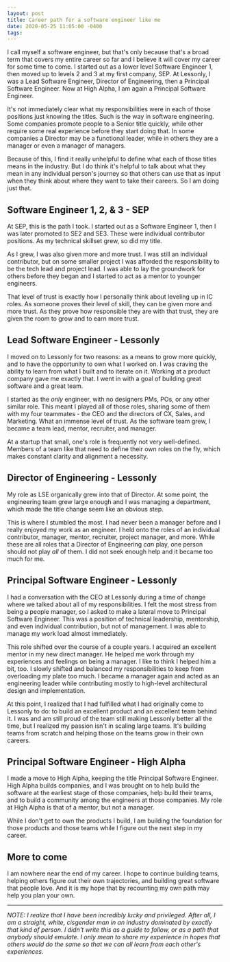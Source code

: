 ```yaml
---
layout: post
title: Career path for a software engineer like me
date: 2020-05-25 11:05:00 -0400
tags:
---
```


I call myself a software engineer, but that's only because that's a broad term that covers my entire career so far and I believe it will cover my career for some time to come. I started out as a lower level Software Engineer 1, then moved up to levels 2 and 3 at my first company, SEP. At Lessonly, I was a Lead Software Engineer, Director of Engineering, then a Principal Software Engineer. Now at High Alpha, I am again a Principal Software Engineer.

It's not immediately clear what my responsibilities were in each of those positions just knowing the titles. Such is the way in software engineering. Some companies promote people to a Senior title quickly, while other require some real experience before they start doing that. In some companies a Director may be a functional leader, while in others they are a manager or even a manager of managers.

Because of this, I find it really unhelpful to define what each of those titles means in the industry. But I do think it's helpful to talk about what they mean in any individual person's journey so that others can use that as input when they think about where they want to take their careers. So I am doing just that.

## Software Engineer 1, 2, & 3 - SEP

At SEP, this is the path I took. I started out as a Software Engineer 1, then I was later promoted to SE2 and SE3. These were individual contributor positions. As my technical skillset grew, so did my title.

As I grew, I was also given more and more trust. I was still an individual contributor, but on some smaller project I was afforded the responsibility to be the tech lead and project lead. I was able to lay the groundwork for others before they began and I started to act as a mentor to younger engineers.

That level of trust is exactly how I personally think about leveling up in IC roles. As someone proves their level of skill, they can be given more and more trust. As they prove how responsible they are with that trust, they are given the room to grow and to earn more trust.

## Lead Software Engineer - Lessonly

I moved on to Lessonly for two reasons: as a means to grow more quickly, and to have the opportunity to own what I worked on. I was craving the ability to learn from what I built and to iterate on it. Working at a product company gave me exactly that. I went in with a goal of building great software and a great team.

I started as the _only_ engineer, with no designers PMs, POs, or any other similar role. This meant I played all of those roles, sharing some of them with my four teammates - the CEO and the directors of CX, Sales, and Marketing. What an immense level of trust. As the software team grew, I became a team lead, mentor, recruiter, and manager.

At a startup that small, one's role is frequently not very well-defined. Members of a team like that need to define their own roles on the fly, which makes constant clarity and alignment a necessity.

## Director of Engineering - Lessonly

My role as LSE organically grew into that of Director. At some point, the engineering team grew large enough and I was managing a department, which made the title change seem like an obvious step.

This is where I stumbled the most. I had never been a manager before and I really enjoyed my work as an engineer. I held onto the roles of an individual contributor, manager, mentor, recruiter, project manager, and more. While these are all roles that a Director of Engineering _can_ play, one person should not play _all_ of them. I did not seek enough help and it became too much for me.

## Principal Software Engineer - Lessonly

I had a conversation with the CEO at Lessonly during a time of change where we talked about all of my responsibilities. I felt the most stress from being a people manager, so I asked to make a lateral move to Principal Software Engineer. This was a position of technical leadership, mentorship, and even individual contribution, but not of management. I was able to manage my work load almost immediately.

This role shifted over the course of a couple years. I acquired an excellent mentor in my new direct manager. He helped me work through my experiences and feelings on being a manager. I like to think I helped him a bit, too. I slowly shifted and balanced my responsibilities to keep from overloading my plate too much. I became a manager again and acted as an engineering leader while contributing mostly to high-level architectural design and implementation.

At this point, I realized that I had fulfilled what I had originally come to Lessonly to do: to build an excellent product and an excellent team behind it. I was and am still proud of the team still making Lessonly better all the time, but I realized my passion isn't in scaling large teams. It's building teams from scratch and helping those on the teams grow in their own careers.

## Principal Software Engineer - High Alpha

I made a move to High Alpha, keeping the title Principal Software Engineer. High Alpha builds companies, and I was brought on to help build the software at the earliest stage of those companies, help build their teams, and to build a community among the engineers at those companies. My role at High Alpha is that of a mentor, but not a manager.

While I don't get to own the products I build, I am building the foundation for those products and those teams while I figure out the next step in my career.

## More to come

I am nowhere near the end of my career. I hope to continue building teams, helping others figure out their own trajectories, and building great software that people love. And it is my hope that by recounting my own path may help you plan your own.

---

_NOTE: I realize that I have been incredibly lucky and privileged. After all, I am a straight, white, cisgender man in an industry dominated by exactly that kind of person. I didn't write this as a guide to follow, or as a path that anybody should emulate. I only mean to share my experience in hopes that others would do the same so that we can all learn from each other's experiences._
